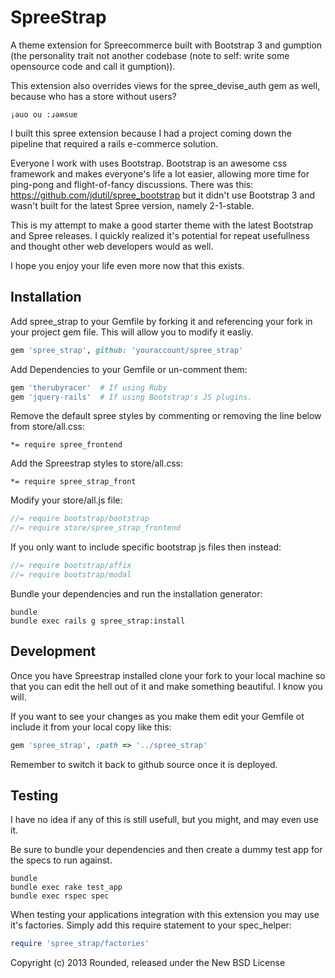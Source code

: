 SpreeStrap
==========

A theme extension for Spreecommerce built with Bootstrap 3 and gumption (the personality trait not another codebase (note to self: write some opensource code and call it gumption)). 

This extension also overrides views for the spree_devise_auth gem as well, because who has a store without users?

```
¡ǝuo ou :ɹǝʍsuɐ
```

I built this spree extension because I had a project coming down the pipeline that required a rails e-commerce solution.

Everyone I work with uses Bootstrap. Bootstrap is an awesome css framework and makes everyone's life a lot easier, allowing more time for ping-pong and flight-of-fancy discussions. There was this: https://github.com/jdutil/spree_bootstrap but it didn't use Bootstrap 3 and wasn't built for the latest Spree version, namely 2-1-stable. 

This is my attempt to make a good starter theme with the latest Bootstrap and Spree releases. I quickly realized it's potential for repeat usefullness and thought other web developers would as well.

I hope you enjoy your life even more now that this exists.


Installation
------------

Add spree_strap to your Gemfile by forking it and referencing your fork in your project gem file. This will allow you to modify it easliy.

```ruby
gem 'spree_strap', github: 'youraccount/spree_strap'
```

Add Dependencies to your Gemfile or un-comment them:

```ruby
gem 'therubyracer'  # If using Ruby
gem 'jquery-rails'  # If using Bootstrap's JS plugins.
```

Remove the default spree styles by commenting or removing the line below from store/all.css:

```less
*= require spree_frontend
```

Add the Spreestrap styles to store/all.css:

```less
*= require spree_strap_front
```

Modify your store/all.js file:

```js
//= require bootstrap/bootstrap
//= require store/spree_strap_frontend
```

If you only want to include specific bootstrap js files then instead:

```js
//= require bootstrap/affix
//= require bootstrap/modal
```

Bundle your dependencies and run the installation generator:

```shell
bundle
bundle exec rails g spree_strap:install
```

Development
-------

Once you have Spreestrap installed clone your fork to your local machine so that you can edit the hell out of it and make something beautiful. I know you will.

If you want to see your changes as you make them edit your Gemfile ot include it from your local copy like this:

```ruby
gem 'spree_strap', :path => '../spree_strap'
```

Remember to switch it back to github source once it is deployed.



Testing
-------

I have no idea if any of this is still usefull, but you might, and may even use it.

Be sure to bundle your dependencies and then create a dummy test app for the specs to run against.

```shell
bundle
bundle exec rake test_app
bundle exec rspec spec
```

When testing your applications integration with this extension you may use it's factories.
Simply add this require statement to your spec_helper:

```ruby
require 'spree_strap/factories'
```

Copyright (c) 2013 Rounded, released under the New BSD License
